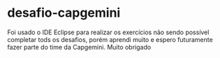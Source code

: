 # desafio-capgemini
Foi usado o IDE Eclipse para realizar os exercícios
não sendo possível completar tods os desafios, porém aprendi muito 
e espero futuramente fazer parte do time da Capgemini.
Muito obrigado
